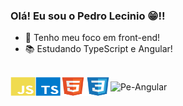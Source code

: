 ### Olá! Eu sou o Pedro Lecinio 😁!!

- 🔎 Tenho meu foco em front-end!
- 📚 Estudando TypeScript e Angular!

<div style="display: inline_block"><br>
  <img align="center" alt="Pe-Js" height="30" width="40" src="https://raw.githubusercontent.com/devicons/devicon/master/icons/javascript/javascript-plain.svg"><img align="center" alt="Pe-Ts" height="30" width="40" src="https://raw.githubusercontent.com/devicons/devicon/master/icons/typescript/typescript-plain.svg"><img align="center" alt="Pe-HTML" height="30" width="40" src="https://raw.githubusercontent.com/devicons/devicon/master/icons/html5/html5-original.svg"><img align="center" alt="Pe-CSS" height="30" width="40" src="https://raw.githubusercontent.com/devicons/devicon/master/icons/css3/css3-original.svg"><img align="center" alt="Pe-Angular" height="30" width="40" class="svgLogo" ng-src="https://cdn.jsdelivr.net/gh/devicons/devicon/icons/angularjs/angularjs-plain.svg"                 src="https://cdn.jsdelivr.net/gh/devicons/devicon/icons/angularjs/angularjs-plain.svg">        
</div>
